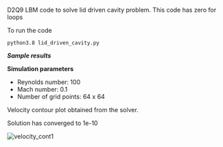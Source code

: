 D2Q9 LBM code to solve lid driven cavity problem. This code has zero for loops

To run the code 

```
python3.8 lid_driven_cavity.py
```

***Sample results***

**Simulation parameters**

- Reynolds number: 100
- Mach number: 0.1
- Number of grid points: 64 x 64

Velocity contour plot obtained from the solver. 

Solution has converged to 1e-10

![velocity_cont1](https://user-images.githubusercontent.com/4444574/174001170-7e85b372-0bb8-4860-8f61-626a3e0134c9.png)
